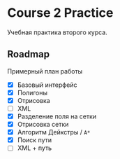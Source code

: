 # Course 2 Practice

Учебная практика второго курса.

## Roadmap

Примерный план работы

- [x] Базовый интерфейс
- [x] Полигоны
- [x] Отрисовка
- [ ] XML
- [x] Разделение поля на сетки
- [x] Отрисовка сетки
- [x] Алгоритм Дейкстры / `A*`
- [x] Поиск пути
- [ ] XML + путь